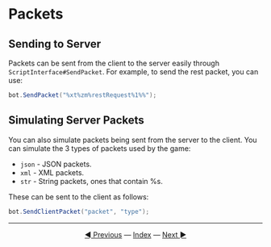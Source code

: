 # Packets

## Sending to Server

Packets can be sent from the client to the server easily through `ScriptInterface#SendPacket`. For example, to send the rest packet, you can use:

```csharp
bot.SendPacket("%xt%zm%restRequest%1%%");
```

## Simulating Server Packets

You can also simulate packets being sent from the server to the client. You can simulate the 3 types of packets used by the game:

- `json` - JSON packets.
- `xml` - XML packets.
- `str` - String packets, ones that contain %s.

These can be sent to the client as follows:

```csharp
bot.SendClientPacket("packet", "type");
```

---------
<center><a href="/Rbot-Scripts/Events" title="Events">◄ Previous</a> — <a href="/Rbot-Scripts/" title="Back to Index">Index</a> — <a href="/Rbot-Scripts/Script Options" title="Script Options">Next ►</a></center>
